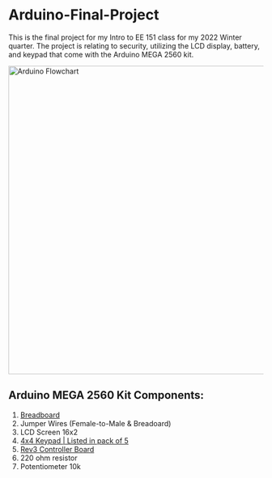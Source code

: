 # Arduino-Final-Project
This is the final project for my Intro to EE 151 class for my 2022 Winter quarter. 
The project is relating to security, utilizing the LCD display, battery, and keypad that come with the Arduino MEGA 2560 kit.

<img width="610" alt="Arduino Flowchart" src="https://user-images.githubusercontent.com/117235861/202277052-0cbf8373-d4fc-443e-b3a5-5a0b39849a13.png">

## Arduino MEGA 2560 Kit Components:

1) [Breadboard](https://www.amazon.com/BB830-Solderless-Plug-BreadBoard-tie-Points/dp/B0040Z4QN8/ref=d_pd_day0_sccl_3_5/137-9574642-7047615?pd_rd_w=vcxi4&content-id=amzn1.sym.8ca997d7-1ea0-4c8f-9e14-a6d756b83e30&pf_rd_p=8ca997d7-1ea0-4c8f-9e14-a6d756b83e30&pf_rd_r=W4VWXNKKDZR37YBVSVGR&pd_rd_wg=gxoPc&pd_rd_r=d17f3727-8d29-40ba-9acf-780333dced70&pd_rd_i=B0040Z4QN8&psc=1)
2) Jumper Wires (Female-to-Male & Breadoard)
3) LCD Screen 16x2
4) [4x4 Keypad | Listed in pack of 5](https://www.amazon.com/Membrane-Keyboard-Arduino-Microcontroller-WIshioT/dp/B07LCHW8T7?tag=namespacebran76-20)
5) [Rev3 Controller Board](https://store-usa.arduino.cc/collections/boards/products/arduino-mega-2560-rev3)
6) 220 ohm resistor
7) Potentiometer 10k
